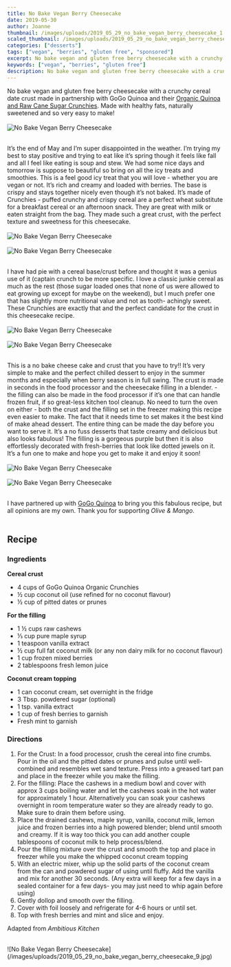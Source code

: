```yaml
---
title: No Bake Vegan Berry Cheesecake
date: 2019-05-30
author: Joanne
thumbnail: /images/uploads/2019_05_29_no_bake_vegan_berry_cheesecake_1.jpg
scaled_thumbnail: /images/uploads/2019_05_29_no_bake_vegan_berry_cheesecake_0.jpg
categories: ["desserts"]
tags: ["vegan", "berries", "gluten free", "sponsored"]
excerpt: No bake vegan and gluten free berry cheesecake with a crunchy cereal date crust 
keywords: ["vegan", "berries", "gluten free"]
description: No bake vegan and gluten free berry cheesecake with a crunchy cereal date crust 
---
```

 
No bake vegan and gluten free berry cheesecake with a crunchy cereal date crust made in partnership with GoGo Quinoa and their <span class="highlight"><a rel="nofollow" href="https://www.gogoquinoa.com/products/crunchies-original/">Organic Quinoa and Raw Cane Sugar Crunchies</a></span>. Made with healthy fats, naturally sweetened and so very easy to make!
</br>
</br>
![No Bake Vegan Berry Cheesecake](/images/uploads/2019_05_29_no_bake_vegan_berry_cheesecake_2.jpg)
</br>
</br>

It’s the end of May and I’m super disappointed in the weather. I’m trying my best to stay positive and trying to eat like it’s spring though it feels like fall and all I feel like eating is soup and stew. We had some nice days and tomorrow is suppose to beautiful so bring on all the icy treats and smoothies. This is a feel good icy treat that you will love - whether you are vegan or not. It’s rich and creamy and loaded with berries. The base is crispy and stays together nicely even though it’s not baked. It’s made of Crunchies - puffed crunchy and crispy cereal are a perfect wheat substitute for a breakfast cereal or an afternoon snack. They are great with milk or eaten straight from the bag. They made such a great crust, with the perfect texture and sweetness for this cheesecake. 
</br>
</br>
![No Bake Vegan Berry Cheesecake](/images/uploads/2019_05_29_no_bake_vegan_berry_cheesecake_3.jpg)
</br>
</br>
![No Bake Vegan Berry Cheesecake](/images/uploads/2019_05_29_no_bake_vegan_berry_cheesecake_4.jpg)
</br>
</br>

I have had pie with a cereal base/crust before and thought it was a genius use of it (captain crunch to be more specific.  I love a classic junkie cereal as much as the rest (those sugar loaded ones that none of us were allowed to eat growing up except for maybe on the weekend), but I much prefer one that has slightly more nutritional value and not as tooth- achingly sweet. These Crunchies are exactly that and the perfect candidate for the crust in this cheesecake recipe.
</br>
</br>
![No Bake Vegan Berry Cheesecake](/images/uploads/2019_05_29_no_bake_vegan_berry_cheesecake_5.jpg)
</br>
</br>
![No Bake Vegan Berry Cheesecake](/images/uploads/2019_05_29_no_bake_vegan_berry_cheesecake_6.jpg)
</br>
</br>

This is a no bake cheese cake and crust that you have to try!! It’s very simple to make and the perfect chilled dessert to enjoy in the summer months and especially when berry season is in full swing. The crust is made in seconds in the food processor and the cheesecake filling in a blender. - the filling can also be made in the food processor if it’s one that can handle frozen fruit, if so great-less kitchen tool cleanup. No need to turn the oven on either - both the crust and the filling set in the freezer making this recipe even easier to make.  The fact that it needs time to set makes it the best kind of make ahead dessert. The entire thing can be made the day before you want to serve it. It’s a no fuss desserts that taste creamy and delicious but also looks fabulous! The filling is a gorgeous purple but then it is also effortlessly decorated with fresh-berries that look like dotted jewels on it. It’s a fun one to make and hope you get to make it and  enjoy it soon!
</br>
</br>
![No Bake Vegan Berry Cheesecake](/images/uploads/2019_05_29_no_bake_vegan_berry_cheesecake_7.jpg)
</br>
</br>
![No Bake Vegan Berry Cheesecake](/images/uploads/2019_05_29_no_bake_vegan_berry_cheesecake_8.jpg)
</br>
</br>

I have partnered up with <span class="highlight"><a rel="nofollow" href="https://www.gogoquinoa.com">GoGo Quinoa</a></span> to bring you this fabulous recipe, but all opinions are my own. Thank you for supporting _Olive & Mango_.
</br>
</br>

## Recipe

### Ingredients

__Cereal crust__

* <span itemprop="ingredients"> 4 cups of GoGo Quinoa Organic Crunchies </span>
* <span itemprop="ingredients"> &frac12; cup coconut oil (use refined for no coconut flavour)</span>
* <span itemprop="ingredients"> &frac12; cup of pitted dates or prunes </span>

__For the filling__

* <span itemprop="ingredients"> 1 ½ cups raw cashews</span>
* <span itemprop="ingredients"> &frac13; cup pure maple syrup</span>
* <span itemprop="ingredients"> 1 teaspoon vanilla extract</span>
* <span itemprop="ingredients"> ½ cup full fat coconut milk (or any non dairy milk for no coconut flavour) </span>
* <span itemprop="ingredients"> 1 cup frozen mixed berries </span>
* <span itemprop="ingredients"> 2 tablespoons fresh lemon juice</span>

__Coconut cream topping__

* <span itemprop="ingredients"> 1 can coconut cream, set overnight in the fridge</span>
* <span itemprop="ingredients"> 3 Tbsp. powdered sugar (optional) </span>
* <span itemprop="ingredients"> 1 tsp. vanilla extract</span>
* <span itemprop="ingredients">1 cup of fresh berries to garnish </span>
* <span itemprop="ingredients">Fresh mint to garnish </span>

### Directions

1. For the Crust: In a food processor, crush the cereal into fine crumbs. Pour in the oil and the pitted dates or prunes and pulse until well-combined and resembles wet sand texture. Press into a greased tart pan and place in the freezer while you make the filling. 
2. For the filling: Place the cashews in a medium bowl and cover with approx 3 cups boiling water and let the cashews soak in the hot water for approximately 1 hour. Alternatively you can soak your cashews overnight in room temperature water so they are already ready to go. Make sure to drain them before using. 
3. Place the drained cashews, maple syrup, vanilla, coconut milk, lemon juice and frozen berries into a high powered blender; blend until smooth and creamy. If it is way too thick you can add another couple tablespoons of coconut milk to help process/blend. 
4. Pour the filling mixture over the crust and smooth the top and place in freezer while you make the whipped coconut cream topping 
5. With an electric mixer, whip up the solid parts of the coconut cream from the can and powdered sugar of using until fluffy. Add the vanilla and mix for another 30 seconds. (Any extra will keep for a few days in a sealed container for a few days- you may just need to whip again before using) 
6. Gently dollop and smooth over the filling.
7. Cover with foil loosely and refrigerate for 4-6 hours or until set.  
8. Top with fresh berries and mint and slice and enjoy.

Adapted from _Ambitious Kitchen_

</br>
![No Bake Vegan Berry Cheesecake](/images/uploads/2019_05_29_no_bake_vegan_berry_cheesecake_9.jpg)
